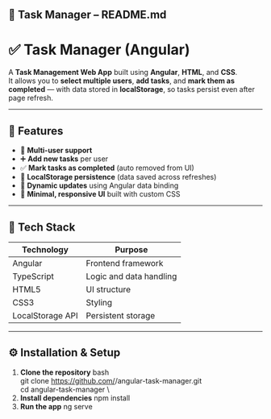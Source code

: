 
## 🧾 **Task Manager – README.md**


# ✅ Task Manager (Angular)

A **Task Management Web App** built using **Angular**, **HTML**, and **CSS**.  
It allows you to **select multiple users**, **add tasks**, and **mark them as completed** — with data stored in **localStorage**, so tasks persist even after page refresh.

---

## 🚀 Features

- 👥 **Multi-user support**
- ➕ **Add new tasks** per user
- ✅ **Mark tasks as completed** (auto removed from UI)
- 💾 **LocalStorage persistence** (data saved across refreshes)
- 🔄 **Dynamic updates** using Angular data binding
- 🎨 **Minimal, responsive UI** built with custom CSS

---

## 🧰 Tech Stack

| Technology | Purpose |
|-------------|----------|
| Angular | Frontend framework |
| TypeScript | Logic and data handling |
| HTML5 | UI structure |
| CSS3 | Styling |
| LocalStorage API | Persistent storage |

---

## ⚙️ Installation & Setup

1. **Clone the repository**
   bash\
   git clone https://github.com/<your-username>/angular-task-manager.git \
   cd angular-task-manager \
2. **Install dependencies**
   npm install
3. **Run the app**
   ng serve
